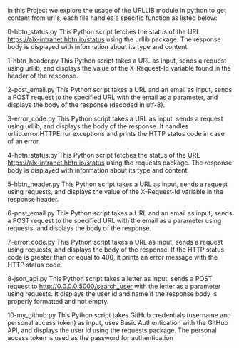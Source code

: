 in this Project we explore the usage of the URLLIB module in python to get content from url's, each file handles a specific function as listed below:

0-hbtn_status.py
This Python script fetches the status of the URL https://alx-intranet.hbtn.io/status using the urllib package. The response body is displayed with information about its type and content.

1-hbtn_header.py
This Python script takes a URL as input, sends a request using urllib, and displays the value of the X-Request-Id variable found in the header of the response.

2-post_email.py
This Python script takes a URL and an email as input, sends a POST request to the specified URL with the email as a parameter, and displays the body of the response (decoded in utf-8).

3-error_code.py
This Python script takes a URL as input, sends a request using urllib, and displays the body of the response. It handles urllib.error.HTTPError exceptions and prints the HTTP status code in case of an error.

4-hbtn_status.py
This Python script fetches the status of the URL https://alx-intranet.hbtn.io/status using the requests package. The response body is displayed with information about its type and content.

5-hbtn_header.py
This Python script takes a URL as input, sends a request using requests, and displays the value of the X-Request-Id variable in the response header.

6-post_email.py
This Python script takes a URL and an email as input, sends a POST request to the specified URL with the email as a parameter using requests, and displays the body of the response.

7-error_code.py
This Python script takes a URL as input, sends a request using requests, and displays the body of the response. If the HTTP status code is greater than or equal to 400, it prints an error message with the HTTP status code.

8-json_api.py
This Python script takes a letter as input, sends a POST request to http://0.0.0.0:5000/search_user with the letter as a parameter using requests. It displays the user id and name if the response body is properly formatted and not empty.

10-my_github.py
This Python script takes GitHub credentials (username and personal access token) as input, uses Basic Authentication with the GitHub API, and displays the user id using the requests package. The personal access token is used as the password for authentication